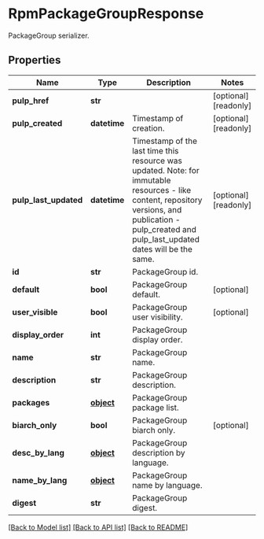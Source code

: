 # RpmPackageGroupResponse

PackageGroup serializer.
## Properties
Name | Type | Description | Notes
------------ | ------------- | ------------- | -------------
**pulp_href** | **str** |  | [optional] [readonly] 
**pulp_created** | **datetime** | Timestamp of creation. | [optional] [readonly] 
**pulp_last_updated** | **datetime** | Timestamp of the last time this resource was updated. Note: for immutable resources - like content, repository versions, and publication - pulp_created and pulp_last_updated dates will be the same. | [optional] [readonly] 
**id** | **str** | PackageGroup id. | 
**default** | **bool** | PackageGroup default. | [optional] 
**user_visible** | **bool** | PackageGroup user visibility. | [optional] 
**display_order** | **int** | PackageGroup display order. | 
**name** | **str** | PackageGroup name. | 
**description** | **str** | PackageGroup description. | 
**packages** | [**object**](.md) | PackageGroup package list. | 
**biarch_only** | **bool** | PackageGroup biarch only. | [optional] 
**desc_by_lang** | [**object**](.md) | PackageGroup description by language. | 
**name_by_lang** | [**object**](.md) | PackageGroup name by language. | 
**digest** | **str** | PackageGroup digest. | 

[[Back to Model list]](../README.md#documentation-for-models) [[Back to API list]](../README.md#documentation-for-api-endpoints) [[Back to README]](../README.md)


